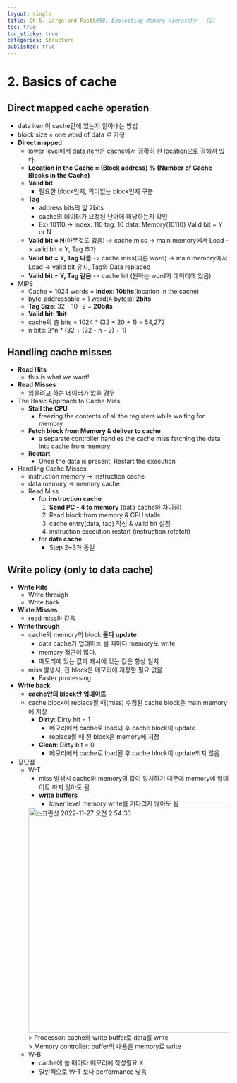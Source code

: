 ```yaml
---
layout: single
title: Ch 5. Large and Fast&#58; Exploiting Memory Hierarchy - (2)
toc: true
toc_sticky: true
categories: Structure
published: true
---
```


# 2. Basics of cache

## Direct mapped cache operation
* data item이 cache안에 있는지 알아내는 방법
* block size = one word of data 로 가정
* **Direct mapped**
    * lower level에서 data item은 cache에서 정확히 한 location으로 정해져 있다.
    * **Location in the Cache = (Block address) % (Number of Cache Blocks in the Cache)**
    * **Valid bit**
        * 필요한 block인지, 의미없는 block인지 구분
    * **Tag**
        * address bits의 앞 2bits
        * cache의 데이터가 요청된 단어에 해당하는지 확인
        * Ex) 10110 -> index: 110  tag: 10 data: Memory(10110) Valid bit = Y or N
    * **Valid bit = N**(아무것도 없음) -> cache miss -> main memory에서 Load -> valid bit = Y, Tag 추가
    * **Valid bit = Y, Tag 다름** -> cache miss(다른 word) -> main memory에서 Load -> valid bit 유지, Tag와 Data replaced
    * **Valid bit = Y, Tag 같음** -> cache hit (원하는 word가 데이터에 있음)
* MIPS
    * Cache = 1024 words = **index**: **10bits**(location in the cache)
    * byte-addressable = 1 word(4 bytes): **2bits**
    * **Tag Size**: 32 - 10 -2 = **20bits**
    * **Valid bit**: **1bit**
    * cache의 총 bits = 1024 * (32 + 20 + 1) = 54,272
    * n bits: 2^n * (32 + (32 - n - 2) + 1) 


## Handling cache misses
* **Read Hits**
    * this is what we want! 
* **Read Misses**
    * 읽을려고 하는 데이터가 없을 경우
* The Basic Approach to Cache Miss
    * **Stall the CPU**
        * freezing the contents of all the registers while waiting for memory
    * **Fetch block from Memory & deliver to cache**
        * a separate controller handles the cache miss fetching the data into cache from memory
    * **Restart**
        * Once the data is present, Restart the execution
* Handling Cache Misses
    * instruction memory -> instruction cache
    * data memory -> memory cache
    * Read Miss
        * for **instruction cache** 
			1. **Send PC - 4 to memory** (data cache와 차이점)
			2. Read block from memory & CPU stalls
			3. cache entry(data, tag) 작성 & valid bit 설정
			4. instruction execution restart (instruction refetch)
        * for **data cache**
            * Step 2~3과 동일

## Write policy (only to data cache)
* **Write Hits**
    * Write through
    * Write back
* **Wirte Misses**
    * read miss와 같음
* **Write through**
    * cache와 memory의 block **둘다 update**
        * data cache가 업데이트 될 때마다 memory도 write
        * memory 접근이 많다.
        * 메모리에 있는 값과 캐시에 있는 값은 항상 일치
    * miss 발생시, 전 block은 메모리에 저장할 필요 없음
        * Faster processing
* **Write back**
    * **cache안의 block만 업데이트**
    * cache block이 replace될 때(miss) 수정된 cache block은 main memory에 저장
        * **Dirty**: Dirty bit = 1
            * 메모리에서 cache로 load되 후 cache block이 update
            * replace될 때 전 block은 memory에 저장
        * **Clean**: Dirty bit = 0
            * 메모리에서 cache로 load된 후 cache block이 update되지 않음
* 장단점
    * W-T
        * miss 발생시 cache와 memory의 값이 일치하기 때문에 memory에 업데이트 하지 않아도 됨
        * **write buffers**
            * lower level memory write를 기다리지 않아도 됨
      <img width="509" alt="스크린샷 2022-11-27 오전 2 54 36" src="https://user-images.githubusercontent.com/63464299/204105173-a84cb32e-1e64-46ac-9c09-d07f29a1bbf3.png">
			> Processor: cache와 write buffer로 data를 write<br/>
			> Memory controller: buffer의 내용을 memory로 write
    * W-B
        * cache에 쓸 때마다 메모리에 작성필요 X
        * 일반적으로 W-T 보다 performance 낮음

